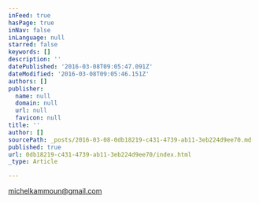 ```yaml
---
inFeed: true
hasPage: true
inNav: false
inLanguage: null
starred: false
keywords: []
description: ''
datePublished: '2016-03-08T09:05:47.091Z'
dateModified: '2016-03-08T09:05:46.151Z'
authors: []
publisher:
  name: null
  domain: null
  url: null
  favicon: null
title: ''
author: []
sourcePath: _posts/2016-03-08-0db18219-c431-4739-ab11-3eb224d9ee70.md
published: true
url: 0db18219-c431-4739-ab11-3eb224d9ee70/index.html
_type: Article

---
```

michelkammoun@gmail.com